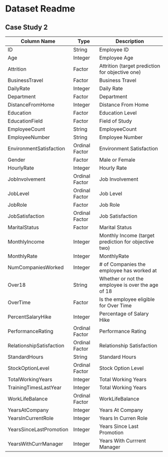 # Dataset Readme

## Case Study 2

  Column Name             |Type              |Description
  ------------------------|------------------|---------------------------------------------------------------
  ID                      |String            |Employee ID
  Age                     |Integer           |Employee Age
  Attrition               |Factor            |Attrition (target prediction for objective one)
  BusinessTravel          |Factor            |Business Travel
  DailyRate               |Integer           |Daily Rate
  Department              |Factor            |Department
  DistanceFromHome        |Integer           |Distance From Home
  Education               |Factor            |Education Level
  EducationField          |Factor            |Field of Study
  EmployeeCount           |String            |EmployeeCount
  EmployeeNumber          |String            |Employee Number
  EnvironmentSatisfaction |Ordinal Factor    |Environment Satisfaction
  Gender                  |Factor            |Male or Female
  HourlyRate              |Integer           |Hourly Rate
  JobInvolvement          |Ordinal Factor    |Job Involvement
  JobLevel                |Ordinal Factor    |Job Level
  JobRole                 |Factor            |Job Role
  JobSatisfaction         |Ordinal Factor    |Job Satisfaction
  MaritalStatus           |Factor            |Marital Status
  MonthlyIncome           |Integer           |Monthly Income (target prediction for objective two)
  MonthlyRate             |Integer           |MonthlyRate
  NumCompaniesWorked      |Integer           |# of Companies the employee has worked at
  Over18                  |String            |Whether or not the employee is over the age of 18
  OverTime                |Factor            |Is the employee eligible for Over Time
  PercentSalaryHike       |Integer           |Percentage of Salary Hike
  PerformanceRating       |Ordinal Factor    |Performance Rating
  RelationshipSatisfaction|Ordinal Factor    |Relationship Satisfaction
  StandardHours           |String            |Standard Hours
  StockOptionLevel        |Ordinal Factor    |Stock Option Level
  TotalWorkingYears       |Integer           |Total Working Years
  TrainingTimesLastYear   |Integer           |Total Working Years
  WorkLifeBalance         |Ordinal Factor    |WorkLifeBalance
  YearsAtCompany          |Integer           |Years At Company
  YearsInCurrentRole      |Integer           |Years In Curren Role
  YearsSinceLastPromotion |Integer           |Years Since Last Promotion
  YearsWithCurrManager    |Integer           |Years With Currrent Manager 
